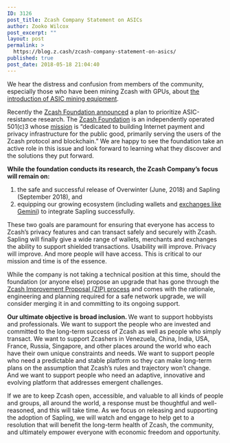 ```yaml
---
ID: 3126
post_title: Zcash Company Statement on ASICs
author: Zooko Wilcox
post_excerpt: ""
layout: post
permalink: >
  https://blog.z.cash/zcash-company-statement-on-asics/
published: true
post_date: 2018-05-18 21:04:40
---
```

We hear the distress and confusion from members of the community, especially those who have been mining Zcash with GPUs, about <a href="https://www.coindesk.com/bitmains-latest-crypto-asic-can-mine-zcash/">the introduction of ASIC mining equipment</a>.

Recently the <a href="https://z.cash.foundation/blog/statement-on-asics/">Zcash Foundation announced</a> a plan to prioritize ASIC-resistance research. The <a href="https://z.cash.foundation/">Zcash Foundation</a> is an independently operated 501(c)3 whose <a href="https://github.com/ZcashFoundation/ZcashFoundation/blob/master/MISSION.md">mission</a> is “dedicated to building Internet payment and privacy infrastructure for the public good, primarily serving the users of the Zcash protocol and blockchain.” We are happy to see the foundation take an active role in this issue and look forward to learning what they discover and the solutions they put forward.

<b>While the foundation conducts its research, the Zcash Company’s focus will remain on: </b>
<ol>
 	<li>the safe and successful release of Overwinter (June, 2018) and Sapling (September 2018), and </li>
 	<li>equipping our growing ecosystem (including wallets and <a href="https://blog.z.cash/gemini-announces-support-for-zcash/">exchanges like Gemini</a>) to integrate Sapling successfully. </li>
</ol>
These two goals are paramount for ensuring that everyone has access to Zcash’s privacy features and can transact safely and securely with Zcash. Sapling will finally give a wide range of wallets, merchants and exchanges the ability to support shielded transactions. Usability will improve. Privacy will improve. And more people will have access. This is critical to our mission and time is of the essence. 

While the company is not taking a technical position at this time, should the foundation (or anyone else) propose an upgrade that has gone through the <a href="https://zcash.readthedocs.io/en/latest/rtd_pages/rtd_docs/index_zips.html">Zcash Improvement Proposal (ZIP) process</a> and comes with the rationale, engineering and planning required for a safe network upgrade, we will consider merging it in and committing to its ongoing support.

<b>Our ultimate objective is broad inclusion. </b>We want to support hobbyists and professionals. We want to support the people who are invested and committed to the long-term success of Zcash as well as people who simply transact. We want to support Zcashers in Venezuela, China, India, USA, France, Russia, Singapore, and other places around the world who each have their own unique constraints and needs. We want to support people who need a predictable and stable platform so they can make long-term plans on the assumption that Zcash’s rules and trajectory won’t change. And we want to support people who need an adaptive, innovative and evolving platform that addresses emergent challenges.

If we are to keep Zcash open, accessible, and valuable to all kinds of people and groups, all around the world, a response must be thoughtful and well-reasoned, and this will take time. As we focus on releasing and supporting the adoption of Sapling, we will watch and engage to help get to a resolution that will benefit the long-term health of Zcash, the community, and ultimately empower everyone with economic freedom and opportunity.